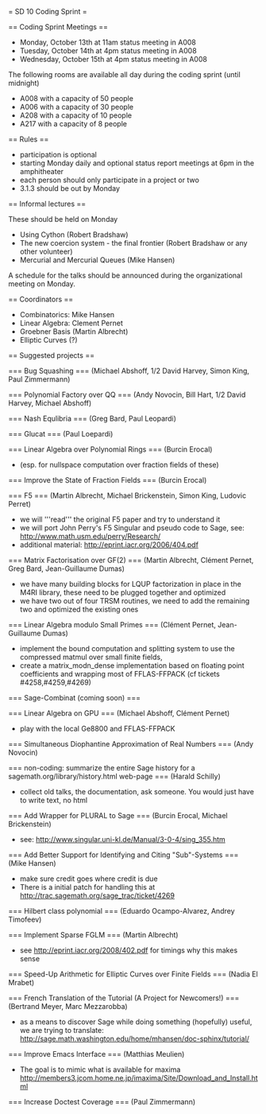 = SD 10 Coding Sprint =


== Coding Sprint Meetings ==

 * Monday, October 13th at 11am status meeting in A008
 * Tuesday, October 14th at 4pm status meeting in A008 
 * Wednesday, October 15th at 4pm status meeting in A008

The following rooms are available all day during the coding sprint (until midnight)

 * A008 with a capacity of 50 people
 * A006 with a capacity of 30 people
 * A208 with a capacity of 10 people
 * A217 with a capacity of 8 people

== Rules ==

 * participation is optional
 * starting Monday daily and optional status report meetings at 6pm in the amphitheater
 * each person should only participate in a project or two
 * 3.1.3 should be out by Monday

== Informal lectures ==

These should be held on Monday

 * Using Cython (Robert Bradshaw)
 * The new coercion system - the final frontier (Robert Bradshaw or any other volunteer)
 * Mercurial and Mercurial Queues (Mike Hansen)

A schedule for the talks should be announced during the organizational meeting on Monday.

== Coordinators ==

 * Combinatorics: Mike Hansen
 * Linear Algebra: Clement Pernet
 * Groebner Basis (Martin Albrecht)
 * Elliptic Curves (?)

== Suggested projects ==

=== Bug Squashing ===
(Michael Abshoff, 1/2 David Harvey, Simon King, Paul Zimmermann) 

=== Polynomial Factory over QQ ===
(Andy Novocin, Bill Hart, 1/2 David Harvey, Michael Abshoff)

=== Nash Equlibria ===
(Greg Bard, Paul Leopardi)

=== Glucat ===
(Paul Loepardi)

=== Linear Algebra over Polynomial Rings ===
(Burcin Erocal)
 * (esp. for nullspace computation over fraction fields of these)

=== Improve the State of Fraction Fields ===
(Burcin Erocal)

=== F5 ===
(Martin Albrecht, Michael Brickenstein, Simon King, Ludovic Perret)
 * we will '''read''' the original F5 paper and try to understand it
 * we will port John Perry's F5 Singular and pseudo code to Sage, see: http://www.math.usm.edu/perry/Research/
 * additional material: http://eprint.iacr.org/2006/404.pdf

=== Matrix Factorisation over GF(2) ===
(Martin Albrecht, Clément Pernet, Greg Bard, Jean-Guillaume Dumas)
 * we have many building blocks for LQUP factorization in place in the M4RI library, these need to be plugged together and optimized
 * we have two out of four TRSM routines, we need to add the remaining two and optimized the existing ones

=== Linear Algebra modulo Small Primes ===
(Clément Pernet, Jean-Guillaume Dumas)
  * implement the bound computation and splitting system to use the compressed matmul over small finite fields,
  * create a matrix_modn_dense implementation based on floating point coefficients and wrapping most of FFLAS-FFPACK (cf tickets #4258,#4259,#4269)

=== Sage-Combinat (coming soon) ===

=== Linear Algebra on GPU ===
(Michael Abshoff, Clément Pernet)
 * play with the local Ge8800 and FFLAS-FFPACK

=== Simultaneous Diophantine Approximation of Real Numbers ===
(Andy Novocin)

=== non-coding: summarize the entire Sage history for a sagemath.org/library/history.html web-page ===
(Harald Schilly)
 * collect old talks, the documentation, ask someone. You would just have to write text, no html

=== Add Wrapper for PLURAL to Sage ===
(Burcin Erocal, Michael Brickenstein)
 * see: http://www.singular.uni-kl.de/Manual/3-0-4/sing_355.htm

=== Add Better Support for Identifying and Citing "Sub"-Systems ===
 (Mike Hansen)
 * make sure credit goes where credit is due
 * There is a initial patch for handling this at http://trac.sagemath.org/sage_trac/ticket/4269

=== Hilbert class polynomial ===
(Eduardo Ocampo-Alvarez, Andrey Timofeev)

=== Implement Sparse FGLM ===
(Martin Albrecht)
 * see http://eprint.iacr.org/2008/402.pdf for timings why this makes sense

=== Speed-Up Arithmetic for Elliptic Curves over Finite Fields ===
(Nadia El Mrabet)

=== French Translation of the Tutorial (A Project for Newcomers!) ===
(Bertrand Meyer, Marc Mezzarobba)
 * as a means to discover Sage while doing something (hopefully) useful, we are trying to translate: http://sage.math.washington.edu/home/mhansen/doc-sphinx/tutorial/

=== Improve Emacs Interface ===
(Matthias Meulien)
 * The goal is to mimic what is available for maxima http://members3.jcom.home.ne.jp/imaxima/Site/Download_and_Install.html

=== Increase Doctest Coverage ===
(Paul Zimmermann)
